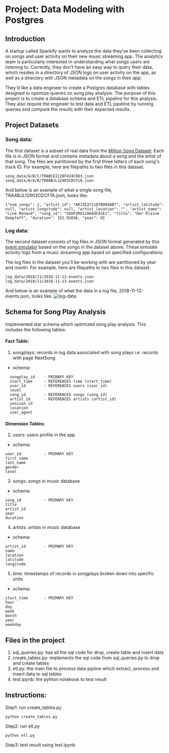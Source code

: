 # Project: Data Modeling with Postgres
## Introduction
A startup called Sparkify wants to analyze the data they've been collecting on songs and user activity on their new music streaming app. The analytics team is particularly interested in understanding what songs users are listening to. Currently, they don't have an easy way to query their data, which resides in a directory of JSON logs on user activity on the app, as well as a directory with JSON metadata on the songs in their app.

They'd like a data engineer to create a Postgres database with tables designed to optimize queries on song play analysis. The purpose of this project is to create a database schema and ETL pipeline for this analysis. They also require the engineer to test data and ETL pipeline by running queries and compare the results with their expected results.

## Project Datasets
### Song data:
The first dataset is a subset of real data from the [Million Song Dataset](http://millionsongdataset.com/). Each file is in JSON format and contains metadata about a song and the artist of that song. The files are partitioned by the first three letters of each song's track ID. For example, here are filepaths to two files in this dataset.
```
song_data/A/B/C/TRABCEI128F424C983.json
song_data/A/A/B/TRAABJL12903CDCF1A.json
```
And below is an example of what a single song file, TRAABJL12903CDCF1A.json, looks like.
```
{"num_songs": 1, "artist_id": "ARJIE2Y1187B994AB7", "artist_latitude": null, "artist_longitude": null, "artist_location": "", "artist_name": "Line Renaud", "song_id": "SOUPIRU12A6D4FA1E1", "title": "Der Kleine Dompfaff", "duration": 152.92036, "year": 0}
```
### Log data:
The second dataset consists of log files in JSON format generated by this [event simulator](https://github.com/Interana/eventsim) based on the songs in the dataset above. These simulate activity logs from a music streaming app based on specified configurations.

The log files in the dataset you'll be working with are partitioned by year and month. For example, here are filepaths to two files in this dataset.
```
log_data/2018/11/2018-11-12-events.json
log_data/2018/11/2018-11-13-events.json
```
And below is an example of what the data in a log file, 2018-11-12-events.json, looks like.
![log-data](https://user-images.githubusercontent.com/98783319/151889611-4ef2bcc8-f786-4e9c-a51e-120af6663649.png)

## Schema for Song Play Analysis
Implemented star schema which optimized song play analysis. This includes the following tables:
#### Fact Table:
1. songplays: records in log data associated with song plays i.e. records with page NextSong
  - schema:
  ```
    songplay_id    - PRIMARY KEY
    start_time     - REFERENCES time (start_time)
    user_id        - REFERENCES users (user_id)
    level
    song_id        - REFERENCES songs (song_id)
    artist_id      - REFERENCES artists (artist_id)
    session_id
    location
    user_agent
  ```
#### Dimension Tables:
2. users: users profile in the app
  - schema:
  ```
  user_id          - PRIMARY KEY
  first_name
  last_name
  gender
  level
  ```
3. songs: songs in music database
  - schema:
  ```
  song_id          - PRIMARY KEY
  title
  artist_id
  year
  duration
  ```
4. artists: artists in music database
  - schema:
  ```
  artist_id        - PRIMARY KEY
  name
  location
  latitude
  longitude
  ```
5. time: timestamps of records in songplays broken down into specific units
  - schema:
  ```
  start_time       - PRIMARY KEY
  hour
  day
  week
  month
  year
  weekday
  ```
## Files in the project
1. sql_queries.py: has all the sql code for drop, create table and insert data
2. create_tables.py: implements the sql code from sql_queries.py to drop and create tables
3. etl.py: the main file to process data pipline which extract, process and insert data to sql tables
4. test.ipynb: the python notebook to test result
## Instructions:
Step1: run create_tables.py
```
python create_tables.py
```
Step2: run elt.py
```
python etl.py
```
Step3: test result using test.ipynb
